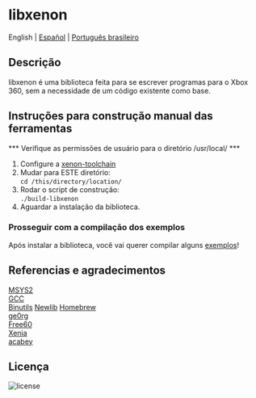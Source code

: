 # libxenon
English | [Español](LEEME.md) | [Português brasileiro](LEIAME.md)

## Descrição
libxenon é uma biblioteca feita para se escrever programas para o Xbox 360, sem a necessidade de um código existente como base.

## Instruções para construção manual das ferramentas
*** Verifique as permissões de usuário para o diretório /usr/local/ ***

1. Configure a [xenon-toolchain](https://github.com/josevolpato/xenon-toolchain)
2. Mudar para ESTE diretório:<br/>
   `cd /this/directory/location/`
3. Rodar o script de construção:<br/>
   `./build-libxenon`
4. Aguardar a instalação da biblioteca.

### Prosseguir com a compilação dos exemplos
Após instalar a biblioteca, você vai querer compilar alguns [exemplos]()!

## Referencias e agradecimentos
[MSYS2](https://www.msys2.org/)  
[GCC](https://gcc.gnu.org/)  
[Binutils](https://www.gnu.org/software/binutils/)
[Newlib](https://sourceware.org/newlib/)
[Homebrew](https://brew.sh/)  
[ge0rg](https://github.com/ge0rg/libxenon)  
[Free60](https://github.com/Free60Project)  
[Xenia](https://github.com/xenia-project/libxenon)  
[acabey](https://github.com/acabey/libxenon)  

## Licença
![license](https://img.shields.io/badge/license-GLP-green)
